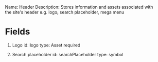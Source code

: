 Name: Header
Description: Stores information and assets associated with the site's header e.g. logo, search placeholder, mega menu

# Fields

1. Logo
   id: logo
   type: Asset
   required

2. Search placeholder
   id: searchPlaceholder
   type: symbol
